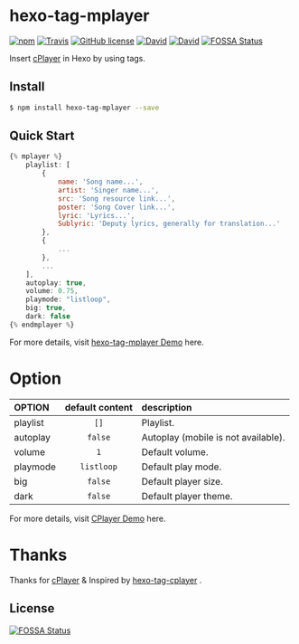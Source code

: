 # hexo-tag-mplayer

[![npm](https://img.shields.io/npm/v/hexo-tag-mplayer.svg)](https://www.npmjs.com/package/hexo-tag-mplayer)
[![Travis](https://img.shields.io/travis/wshunli/hexo-tag-mplayer.svg)](https://travis-ci.org/wshunli/hexo-tag-mplayer)
[![GitHub license](https://img.shields.io/github/license/wshunli/hexo-tag-mplayer.svg)](https://github.com/wshunli/hexo-tag-mplayer)
[![David](https://img.shields.io/david/wshunli/hexo-tag-mplayer.svg)](https://github.com/wshunli/hexo-tag-mplayer)
[![David](https://img.shields.io/david/dev/wshunli/hexo-tag-mplayer.svg)](https://github.com/wshunli/hexo-tag-mplayer)
[![FOSSA Status](https://app.fossa.io/api/projects/git%2Bgithub.com%2Fwshunli%2Fhexo-tag-mplayer.svg?type=shield)](https://app.fossa.io/projects/git%2Bgithub.com%2Fwshunli%2Fhexo-tag-mplayer?ref=badge_shield)


Insert [cPlayer](https://github.com/MoePlayer/cPlayer) in Hexo by using tags.

## Install

``` bash
$ npm install hexo-tag-mplayer --save
```

## Quick Start

``` JavaScript
{% mplayer %}
    playlist: [
        {
            name: 'Song name...',
            artist: 'Singer name...',
            src: 'Song resource link...',
            poster: 'Song Cover link...',
            lyric: 'Lyrics...',
            Sublyric: 'Deputy lyrics, generally for translation...'
        },
        {
            ...
        },
        ...
    ],
    autoplay: true,
    volume: 0.75,
    playmode: "listloop",
    big: true,
    dark: false
{% endmplayer %}
```

For more details, visit [hexo-tag-mplayer Demo](http://www.wshunli.com/hexo-tag-mplayer.html) here.

# Option

|OPTION|default content|description|
|:-----|:-------------:|:----------|
|playlist|`[]`|Playlist.|
|autoplay|`false`|Autoplay (mobile is not available).|
|volume|`1`|Default volume.|
|playmode|`listloop`|Default play mode. |
|big|`false`|Default player size. |
|dark|`false`|Default player theme. |

For more details, visit [CPlayer Demo](https://cplayer.js.org/) here.

# Thanks

Thanks for [cPlayer](https://github.com/MoePlayer/cPlayer) & Inspired by [hexo-tag-cplayer](https://github.com/EYHN/hexo-tag-cplayer) .

## License
[![FOSSA Status](https://app.fossa.io/api/projects/git%2Bgithub.com%2Fwshunli%2Fhexo-tag-mplayer.svg?type=large)](https://app.fossa.io/projects/git%2Bgithub.com%2Fwshunli%2Fhexo-tag-mplayer?ref=badge_large)